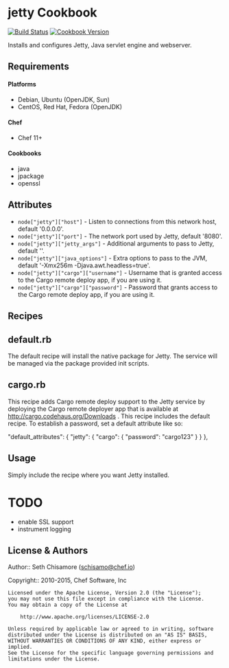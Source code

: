 jetty Cookbook
==============

[![Build Status](https://travis-ci.org/chef-cookbooks/jetty.svg?branch=master)](http://travis-ci.org/chef-cookbooks/jetty)
[![Cookbook Version](https://img.shields.io/cookbook/v/jetty.svg)](https://supermarket.chef.io/cookbooks/jetty)

Installs and configures Jetty, Java servlet engine and webserver.

Requirements
------------
#### Platforms
* Debian, Ubuntu (OpenJDK, Sun)
* CentOS, Red Hat, Fedora (OpenJDK)

#### Chef
- Chef 11+

#### Cookbooks
* java
* jpackage
* openssl

Attributes
----------
* `node["jetty"]["host"]` - Listen to connections from this network host, default '0.0.0.0'.
* `node["jetty"]["port"]` - The network port used by Jetty, default '8080'.
* `node["jetty"]["jetty_args"]` - Additional arguments to pass to Jetty, default ''.
* `node["jetty"]["java_options"]` - Extra options to pass to the JVM, default '-Xmx256m -Djava.awt.headless=true'.
* `node["jetty"]["cargo"]["username"]` - Username that is granted access to the Cargo remote deploy app, if you are using it.
* `node["jetty"]["cargo"]["password"]` - Password that grants access to the Cargo remote deploy app, if you are using it.


Recipes
-------------------

## default.rb

The default recipe will install the native package for Jetty. The service will be managed via the package provided init scripts.

## cargo.rb

This recipe adds Cargo remote deploy support to the Jetty service by deploying the Cargo remote deployer app that is available at http://cargo.codehaus.org/Downloads . This recipe includes the default recipe.
To establish a password, set a default attribute like so:

  "default_attributes": {
    "jetty": {
      "cargo": {
        "password": "cargo123"
      }
    }
  },

Usage
-----

Simply include the recipe where you want Jetty installed.

TODO
====

* enable SSL support
* instrument logging

License & Authors
-----------------
Author:: Seth Chisamore (<schisamo@chef.io>)

Copyright:: 2010-2015, Chef Software, Inc

```text
Licensed under the Apache License, Version 2.0 (the "License");
you may not use this file except in compliance with the License.
You may obtain a copy of the License at

    http://www.apache.org/licenses/LICENSE-2.0

Unless required by applicable law or agreed to in writing, software
distributed under the License is distributed on an "AS IS" BASIS,
WITHOUT WARRANTIES OR CONDITIONS OF ANY KIND, either express or implied.
See the License for the specific language governing permissions and
limitations under the License.
```
